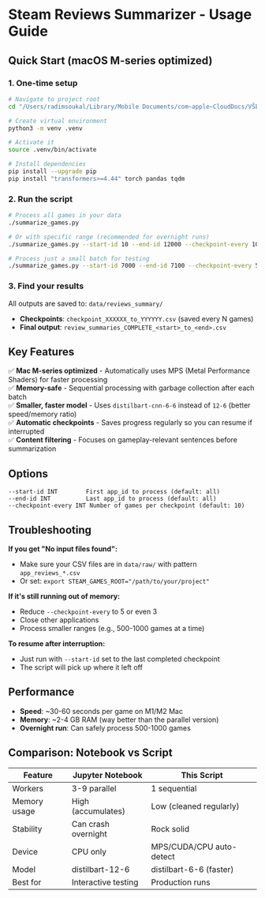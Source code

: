 # Steam Reviews Summarizer - Usage Guide

## Quick Start (macOS M-series optimized)

### 1. One-time setup

```bash
# Navigate to project root
cd "/Users/radimsoukal/Library/Mobile Documents/com~apple~CloudDocs/VŠE/05. SEMESTR/Text Analytics/R/Steam_Games 2"

# Create virtual environment
python3 -m venv .venv

# Activate it
source .venv/bin/activate

# Install dependencies
pip install --upgrade pip
pip install "transformers>=4.44" torch pandas tqdm
```

### 2. Run the script

```bash
# Process all games in your data
./summarize_games.py

# Or with specific range (recommended for overnight runs)
./summarize_games.py --start-id 10 --end-id 12000 --checkpoint-every 10

# Process just a small batch for testing
./summarize_games.py --start-id 7000 --end-id 7100 --checkpoint-every 5
```

### 3. Find your results

All outputs are saved to: `data/reviews_summary/`

- **Checkpoints**: `checkpoint_XXXXXX_to_YYYYYY.csv` (saved every N games)
- **Final output**: `review_summaries_COMPLETE_<start>_to_<end>.csv`

## Key Features

✅ **Mac M-series optimized** - Automatically uses MPS (Metal Performance Shaders) for faster processing  
✅ **Memory-safe** - Sequential processing with garbage collection after each batch  
✅ **Smaller, faster model** - Uses `distilbart-cnn-6-6` instead of `12-6` (better speed/memory ratio)  
✅ **Automatic checkpoints** - Saves progress regularly so you can resume if interrupted  
✅ **Content filtering** - Focuses on gameplay-relevant sentences before summarization  

## Options

```
--start-id INT        First app_id to process (default: all)
--end-id INT          Last app_id to process (default: all)
--checkpoint-every INT Number of games per checkpoint (default: 10)
```

## Troubleshooting

**If you get "No input files found":**
- Make sure your CSV files are in `data/raw/` with pattern `app_reviews_*.csv`
- Or set: `export STEAM_GAMES_ROOT="/path/to/your/project"`

**If it's still running out of memory:**
- Reduce `--checkpoint-every` to 5 or even 3
- Close other applications
- Process smaller ranges (e.g., 500-1000 games at a time)

**To resume after interruption:**
- Just run with `--start-id` set to the last completed checkpoint
- The script will pick up where it left off

## Performance

- **Speed**: ~30-60 seconds per game on M1/M2 Mac
- **Memory**: ~2-4 GB RAM (way better than the parallel version)
- **Overnight run**: Can safely process 500-1000 games

## Comparison: Notebook vs Script

| Feature | Jupyter Notebook | This Script |
|---------|------------------|-------------|
| Workers | 3-9 parallel | 1 sequential |
| Memory usage | High (accumulates) | Low (cleaned regularly) |
| Stability | Can crash overnight | Rock solid |
| Device | CPU only | MPS/CUDA/CPU auto-detect |
| Model | distilbart-12-6 | distilbart-6-6 (faster) |
| Best for | Interactive testing | Production runs |
